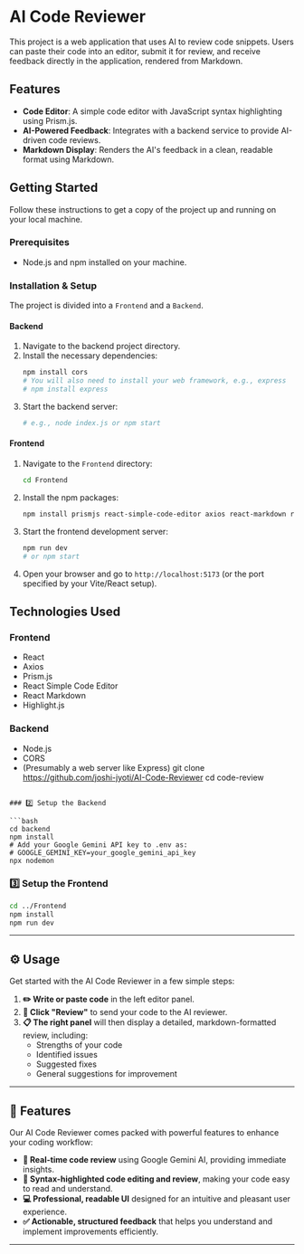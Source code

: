 # AI Code Reviewer

This project is a web application that uses AI to review code snippets. Users can paste their code into an editor, submit it for review, and receive feedback directly in the application, rendered from Markdown.

## Features

-   **Code Editor**: A simple code editor with JavaScript syntax highlighting using Prism.js.
-   **AI-Powered Feedback**: Integrates with a backend service to provide AI-driven code reviews.
-   **Markdown Display**: Renders the AI's feedback in a clean, readable format using Markdown.

## Getting Started

Follow these instructions to get a copy of the project up and running on your local machine.

### Prerequisites

-   Node.js and npm installed on your machine.

### Installation & Setup

The project is divided into a `Frontend` and a `Backend`.

#### Backend

1.  Navigate to the backend project directory.
2.  Install the necessary dependencies:
    ```bash
    npm install cors
    # You will also need to install your web framework, e.g., express
    # npm install express
    ```
3.  Start the backend server:
    ```bash
    # e.g., node index.js or npm start
    ```

#### Frontend

1.  Navigate to the `Frontend` directory:
    ```bash
    cd Frontend
    ```
2.  Install the npm packages:
    ```bash
    npm install prismjs react-simple-code-editor axios react-markdown rehype-highlight highlight.js
    ```
3.  Start the frontend development server:
    ```bash
    npm run dev
    # or npm start
    ```
4.  Open your browser and go to `http://localhost:5173` (or the port specified by your Vite/React setup).

## Technologies Used

### Frontend

-   React
-   Axios
-   Prism.js
-   React Simple Code Editor
-   React Markdown
-   Highlight.js

### Backend

-   Node.js
-   CORS
-   (Presumably a web server like Express)
git clone https://github.com/joshi-jyoti/AI-Code-Reviewer
cd code-review
```

### 2️⃣ Setup the Backend

```bash
cd backend
npm install
# Add your Google Gemini API key to .env as:
# GOOGLE_GEMINI_KEY=your_google_gemini_api_key
npx nodemon
```
### 3️⃣ Setup the Frontend

```bash
cd ../Frontend
npm install
npm run dev
```
---

## ⚙️ Usage

Get started with the AI Code Reviewer in a few simple steps:

1.  **✏️ Write or paste code** in the left editor panel.
2.  **🚀 Click "Review"** to send your code to the AI reviewer.
3.  **📋 The right panel** will then display a detailed, markdown-formatted review, including:
    * Strengths of your code
    * Identified issues
    * Suggested fixes
    * General suggestions for improvement

---

## 🌟 Features

Our AI Code Reviewer comes packed with powerful features to enhance your coding workflow:

* **🤖 Real-time code review** using Google Gemini AI, providing immediate insights.
* **🌈 Syntax-highlighted code editing and review**, making your code easy to read and understand.
* **💻 Professional, readable UI** designed for an intuitive and pleasant user experience.
* **✅ Actionable, structured feedback** that helps you understand and implement improvements efficiently.

---






